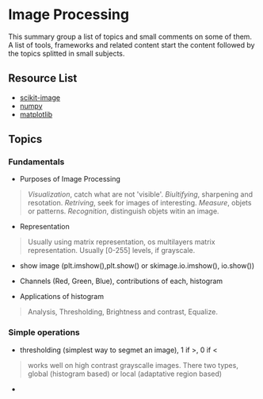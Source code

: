 # Image Processing

This summary group a list of topics and small comments on some of them.
A list of tools, frameworks and related content start the content followed
by the topics splitted in small subjects.

## Resource List

- [scikit-image](http://scikit-image.org)
- [numpy](http://numpy.org)
- [matplotlib](http://matplotlib.org)

## Topics

### Fundamentals

- Purposes of Image Processing
> *Visualization*, catch what are not 'visible'.
> *Biultifying*, sharpening and resotation.
> *Retriving*, seek for images of interesting.
> *Measure*, objets or patterns.
> *Recognition*, distinguish objets witin an image.

- Representation
> Usually using matrix representation, os multilayers matrix representation. Usually [0-255] levels, if grayscale.

- show image (plt.imshow(),plt.show() or skimage.io.imshow(), io.show())

- Channels (Red, Green, Blue), contributions of each, histogram
- Applications of histogram
> Analysis, Thresholding, Brightness and contrast, Equalize.

### Simple operations

- thresholding (simplest way to segmet an image), 1 if >, 0 if <
> works well on high contrast grayscalle images. There two types, global (histogram based) or local (adaptative region based)
- 